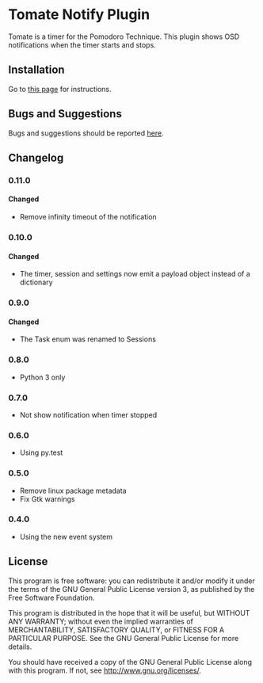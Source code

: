 Tomate Notify Plugin
====================

Tomate is a timer for the Pomodoro Technique.
This plugin shows OSD notifications when the timer starts and stops.

Installation
------------

Go to [this page](https://github.com/eliostvs/tomate-gtk) for instructions.

Bugs and Suggestions
-------------------

Bugs and suggestions should be reported [here](https://github.com/eliostvs/tomate-notify-plugin/issues).

Changelog
---------

### 0.11.0

#### Changed

- Remove infinity timeout of the notification

### 0.10.0

#### Changed

- The timer, session and settings now emit a payload object instead of a dictionary

### 0.9.0

#### Changed

- The Task enum was renamed to Sessions

### 0.8.0

- Python 3 only

### 0.7.0

- Not show notification when timer stopped

### 0.6.0

- Using py.test

### 0.5.0

- Remove linux package metadata
- Fix Gtk warnings

### 0.4.0

- Using the new event system

License
-------

This program is free software: you can redistribute it and/or modify it
under the terms of the GNU General Public License version 3, as published
by the Free Software Foundation.

This program is distributed in the hope that it will be useful, but
WITHOUT ANY WARRANTY; without even the implied warranties of
MERCHANTABILITY, SATISFACTORY QUALITY, or FITNESS FOR A PARTICULAR
PURPOSE.  See the GNU General Public License for more details.

You should have received a copy of the GNU General Public License along
with this program.  If not, see <http://www.gnu.org/licenses/>.
